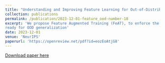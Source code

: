 ```yaml
---
title: "Understanding and Improving Feature Learning for Out-of-Distribution Generalization."
collection: publications
permalink: /publication/2023-12-01-feature_ood-number-18
excerpt: 'We propose Feature Augmented Training (FeAT), to enforce the model to learn richer features
ready for OOD generalization'
date: 2023-12-01
venue: 'NeurIPS'
paperurl: 'https://openreview.net/pdf?id=eozEoAtjG8'
---
```


[Download paper here](https://openreview.net/pdf?id=eozEoAtjG8)
